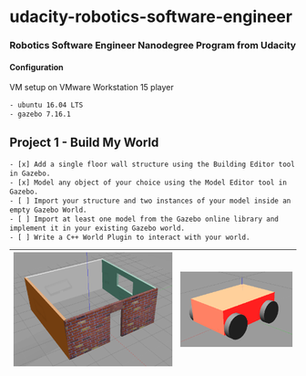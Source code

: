 # udacity-robotics-software-engineer
### Robotics Software Engineer Nanodegree Program from Udacity


#### Configuration

VM setup on VMware Workstation 15 player

	- ubuntu 16.04 LTS
	- gazebo 7.16.1

## Project 1 - Build My World

    - [x] Add a single floor wall structure using the Building Editor tool in Gazebo.
    - [x] Model any object of your choice using the Model Editor tool in Gazebo.
    - [ ] Import your structure and two instances of your model inside an empty Gazebo World.
    - [ ] Import at least one model from the Gazebo online library and implement it in your existing Gazebo world.
    - [ ] Write a C++ World Plugin to interact with your world.

| ![basic-building](docs/imgs/basic-building.png) | ![my_bot](docs/imgs/my_bot.png) |
| --- | --- |
